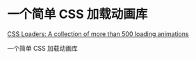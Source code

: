 #  一个简单 CSS 加载动画库
[CSS Loaders: A collection of more than 500 loading animations](https://css-loaders.com/) 

 一个简单 CSS 加载动画库